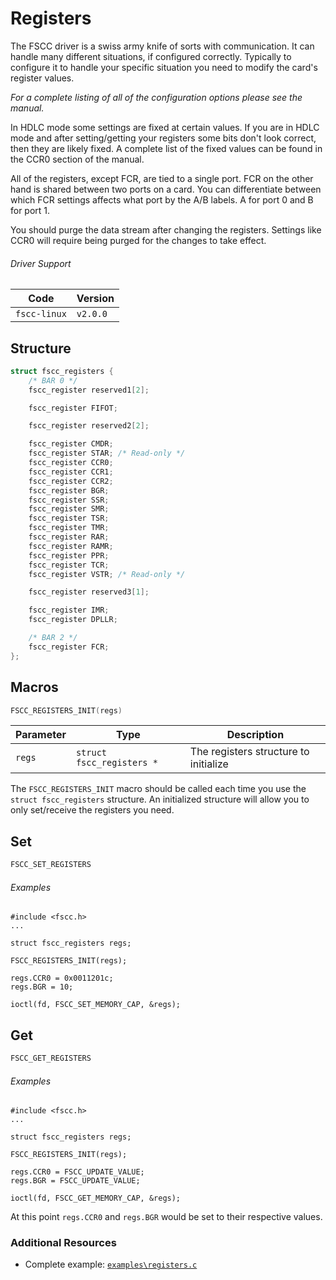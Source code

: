 # Registers

The FSCC driver is a swiss army knife of sorts with communication. It can
handle many different situations, if configured correctly. Typically to
configure it to handle your specific situation you need to modify the card's
register values.

_For a complete listing of all of the configuration options please see the 
manual._

In HDLC mode some settings are fixed at certain values. If you are in
HDLC mode and after setting/getting your registers some bits don't look correct,
then they are likely fixed. A complete list of the fixed values can be found in 
the CCR0 section of the manual.

All of the registers, except FCR, are tied to a single port. FCR on the other hand 
is shared between two ports on a card. You can differentiate between which FCR 
settings affects what port by the A/B labels. A for port 0 and B for port 1.

You should purge the data stream after changing the registers.
Settings like CCR0 will require being purged for the changes to take 
effect.

###### Driver Support
| Code         | Version
| ------------ | --------
| `fscc-linux` | `v2.0.0` 


## Structure
```c
struct fscc_registers {
    /* BAR 0 */
    fscc_register reserved1[2];

    fscc_register FIFOT;

    fscc_register reserved2[2];

    fscc_register CMDR;
    fscc_register STAR; /* Read-only */
    fscc_register CCR0;
    fscc_register CCR1;
    fscc_register CCR2;
    fscc_register BGR;
    fscc_register SSR;
    fscc_register SMR;
    fscc_register TSR;
    fscc_register TMR;
    fscc_register RAR;
    fscc_register RAMR;
    fscc_register PPR;
    fscc_register TCR;
    fscc_register VSTR; /* Read-only */

    fscc_register reserved3[1];

    fscc_register IMR;
    fscc_register DPLLR;

    /* BAR 2 */
    fscc_register FCR;
};
```


## Macros
```c
FSCC_REGISTERS_INIT(regs)
```

| Parameter | Type                      | Description
| --------- | ------------------------- | -----------------------
| `regs`    | `struct fscc_registers *` | The registers structure to initialize

The `FSCC_REGISTERS_INIT` macro should be called each time you use the 
`struct fscc_registers` structure. An initialized structure will allow you to 
only set/receive the registers you need.


## Set
```c
FSCC_SET_REGISTERS
```

###### Examples
```
#include <fscc.h>
...

struct fscc_registers regs;

FSCC_REGISTERS_INIT(regs);

regs.CCR0 = 0x0011201c;
regs.BGR = 10;

ioctl(fd, FSCC_SET_MEMORY_CAP, &regs);
```


## Get
```c
FSCC_GET_REGISTERS
```

###### Examples
```
#include <fscc.h>
...

struct fscc_registers regs;

FSCC_REGISTERS_INIT(regs);

regs.CCR0 = FSCC_UPDATE_VALUE;
regs.BGR = FSCC_UPDATE_VALUE;

ioctl(fd, FSCC_GET_MEMORY_CAP, &regs);
```

At this point `regs.CCR0` and `regs.BGR` would be set to their respective
values.


### Additional Resources
- Complete example: [`examples\registers.c`](https://github.com/commtech/fscc-linux/blob/master/examples/registers.c)
